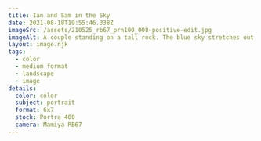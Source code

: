 ```yaml
---
title: Ian and Sam in the Sky
date: 2021-08-18T19:55:46.338Z
imageSrc: /assets/210525_rb67_prn100_008-positive-edit.jpg
imageAlt: A couple standing on a tall rock. The blue sky stretches out in front of them.
layout: image.njk
tags:
  - color
  - medium format
  - landscape
  - image
details:
  color: color
  subject: portrait
  format: 6x7
  stock: Portra 400
  camera: Mamiya RB67
---
```

